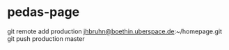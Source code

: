 pedas-page
==========

git remote add production jhbruhn@boethin.uberspace.de:~/homepage.git
git push production master
